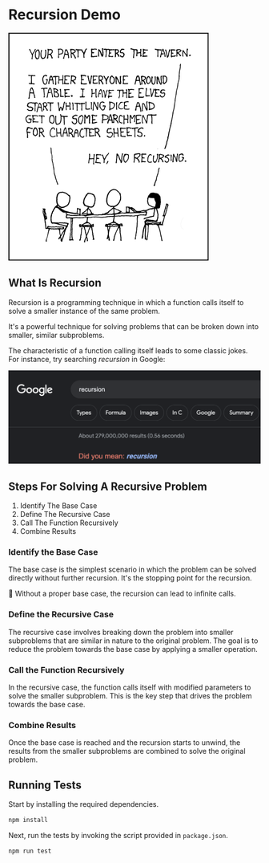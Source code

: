# Recursion Demo

![XKCD](./Images/tabletop_roleplaying.png)

## What Is Recursion

Recursion is a programming technique in which a function calls itself to solve a
smaller instance of the same problem.

It's a powerful technique for solving problems that can be broken down into
smaller, similar subproblems.

The characteristic of a function calling itself leads to some classic jokes.\
For instance, try searching _recursion_ in Google:

![Google Recursion](./Images/recursion-google.png)

## Steps For Solving A Recursive Problem

1. Identify The Base Case
2. Define The Recursive Case
3. Call The Function Recursively
4. Combine Results

### Identify the Base Case

The base case is the simplest scenario in which the problem can be solved
directly without further recursion. It's the stopping point for the recursion.

🚨 Without a proper base case, the recursion can lead to infinite calls.

### Define the Recursive Case

The recursive case involves breaking down the problem into smaller subproblems
that are similar in nature to the original problem. The goal is to reduce the
problem towards the base case by applying a smaller operation.

### Call the Function Recursively

In the recursive case, the function calls itself with modified parameters to
solve the smaller subproblem. This is the key step that drives the problem
towards the base case.

### Combine Results

Once the base case is reached and the recursion starts to unwind, the results
from the smaller subproblems are combined to solve the original problem.

## Running Tests

Start by installing the required dependencies.

```bash
npm install
```

Next, run the tests by invoking the script provided in `package.json`.

```bash
npm run test
```
